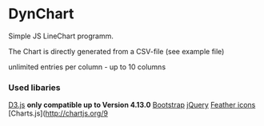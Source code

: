 # DynChart
Simple JS LineChart programm.

The Chart is directly generated from a CSV-file (see example file)


unlimited entries per column - up to 10 columns

### Used libaries
[D3.js](https://github.com/d3/d3) **only compatible up to Version 4.13.0**
[Bootstrap](https://github.com/twbs/bootstrap)
[jQuery](https://github.com/twbs/bootstrap)
[Feather icons](https://github.com/feathericons/feather)
[Charts.js](http://chartjs.org/9
